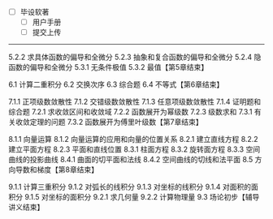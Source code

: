 - [ ] 毕设软著
	- [ ] 用户手册
	- [ ] 提交上传

---


5.2.2 求具体函数的偏导和全微分
5.2.3 抽象和复合函数的偏导和全微分
5.2.4 隐函数的偏导和全微分
5.3.1 无条件极值
5.3.2 最值【第5章结束】

6.1 计算二重积分
6.2 交换次序
6.3 综合题
6.4 不等式【第6章结束】

7.1.1 正项级数敛散性
7.1.2 交错级数敛散性
7.1.3 任意项级数敛散性
7.1.4 证明题和综合题
7.2.1 求收敛区间和收敛域
7.2.2 函数展开为幂级数
7.2.3 级数求和
7.3.1 有关收敛定理的问题
7.3.2 函数展开为傅里叶级数【第7章结束】

8.1.1 向量运算
8.1.2 向量运算的应用和向量的位置关系
8.2.1 建立直线方程
8.2.2 建立平面方程
8.2.3 平面和直线位置
8.3.1 柱面方程
8.3.2 旋转面方程
8.3.3 空间曲线的投影曲线
8.4.1 曲面的切平面和法线
8.4.2 空间曲线的切线和法平面
8.5 方向导数和梯度【第8章结束】

9.1.1 计算三重积分
9.1.2 对弧长的线积分
9.1.3 对坐标的线积分
9.1.4 对面积的面积分
9.1.5 对坐标的面积分
9.2.1 求几何量
9.2.2 计算物理量
9.3 场论初步【辅导讲义结束】
